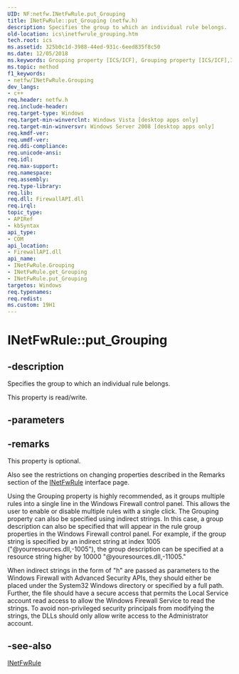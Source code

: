 ```yaml
---
UID: NF:netfw.INetFwRule.put_Grouping
title: INetFwRule::put_Grouping (netfw.h)
description: Specifies the group to which an individual rule belongs.
old-location: ics\inetfwrule_grouping.htm
tech.root: ics
ms.assetid: 325b0c1d-3988-44ed-931c-6eed835f8c50
ms.date: 12/05/2018
ms.keywords: Grouping property [ICS/ICF], Grouping property [ICS/ICF],INetFwRule interface, INetFwRule interface [ICS/ICF],Grouping property, INetFwRule.Grouping, INetFwRule.put_Grouping, INetFwRule::Grouping, INetFwRule::get_Grouping, INetFwRule::put_Grouping, ics.inetfwrule_grouping, netfw/INetFwRule::Grouping, netfw/INetFwRule::get_Grouping, netfw/INetFwRule::put_Grouping, put_Grouping
ms.topic: method
f1_keywords:
- netfw/INetFwRule.Grouping
dev_langs:
- c++
req.header: netfw.h
req.include-header: 
req.target-type: Windows
req.target-min-winverclnt: Windows Vista [desktop apps only]
req.target-min-winversvr: Windows Server 2008 [desktop apps only]
req.kmdf-ver: 
req.umdf-ver: 
req.ddi-compliance: 
req.unicode-ansi: 
req.idl: 
req.max-support: 
req.namespace: 
req.assembly: 
req.type-library: 
req.lib: 
req.dll: FirewallAPI.dll
req.irql: 
topic_type:
- APIRef
- kbSyntax
api_type:
- COM
api_location:
- FirewallAPI.dll
api_name:
- INetFwRule.Grouping
- INetFwRule.get_Grouping
- INetFwRule.put_Grouping
targetos: Windows
req.typenames: 
req.redist: 
ms.custom: 19H1
---
```


# INetFwRule::put_Grouping


## -description


Specifies the group to which an individual rule belongs.

This property is read/write.


## -parameters


## -remarks



This property is optional.

Also see the restrictions on changing properties described in the Remarks section of the <a href="https://docs.microsoft.com/previous-versions/windows/desktop/api/netfw/nn-netfw-inetfwrule">INetFwRule</a> interface page.

Using the Grouping property is highly recommended, as it groups multiple rules into a single line in the Windows Firewall control panel. This allows the user to enable or disable multiple rules with a single click. The Grouping property can also be specified using indirect strings. In this case, a group description can also be specified that will appear in the rule group properties in the Windows Firewall control panel. For example, if the group string is specified by an indirect string at index 1005 ("@yourresources.dll,-1005"), the group description can be specified at a resource string higher by 10000 "@youresources.dll,-11005."

When indirect strings in the form of "h" are passed as parameters to the Windows Firewall with Advanced Security APIs, they should either be placed under the System32 Windows directory or specified by a full path.  Further, the file should have a secure access that permits the Local Service account read access to allow the Windows Firewall Service to read the strings.  To avoid non-privileged security principals from modifying the strings, the DLLs should only allow write access to the Administrator account.




## -see-also




<a href="https://docs.microsoft.com/previous-versions/windows/desktop/api/netfw/nn-netfw-inetfwrule">INetFwRule</a>
 

 

